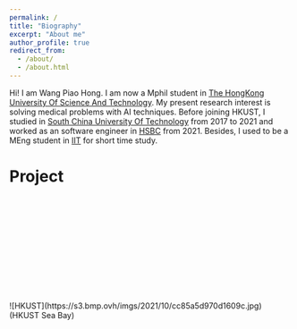 ```yaml
---
permalink: /
title: "Biography"
excerpt: "About me"
author_profile: true
redirect_from: 
  - /about/
  - /about.html
---
```


Hi! I am Wang Piao Hong.
I am now a Mphil student in [The HongKong University Of Science And Technology](https://hkust.edu.hk/zh-hans). My present research interest is solving medical problems with AI techniques.
Before joining HKUST, I studied in [South China University Of Technology](https://www.scut.edu.cn/en/) from 2017 to 2021 and worked as an software engineer in [HSBC](https://www.hsbc.com/) from 2021.
Besides, I used to be a MEng student in [IIT](https://www.iit.edu/) for short time study.

# Project
</br>
</br>
</br>
</br>
</br>
</br>
</br>
</br>
</br>
</br>
</br>
![HKUST](https://s3.bmp.ovh/imgs/2021/10/cc85a5d970d1609c.jpg)
(HKUST Sea Bay)


